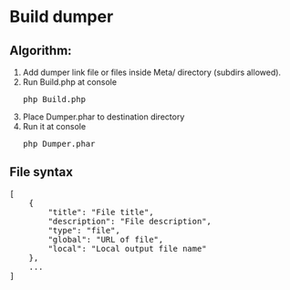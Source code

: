 # Build dumper

## Algorithm:

1. Add dumper link file or files inside Meta/ directory (subdirs allowed).
1. Run Build.php at console <pre>php Build.php</pre>
1. Place Dumper.phar to destination directory
1. Run it at console <pre>php Dumper.phar</pre>

## File syntax

<pre>
[
    {
        "title": "File title",
        "description": "File description",
        "type": "file",
        "global": "URL of file",
        "local": "Local output file name"
    },
    ...
]
</pre>
